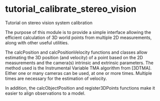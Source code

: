 # tutorial_calibrate_stereo_vision
Tutorial on stereo vision system calibration

The purpose of this module is to provide a simple interface allowing the efficient calculation of 3D world points from multiple 2D measurements, along with other useful utilities.

The calcPosition and calcPositionVelocity functions and classes allow estimating the 3D position (and velocity) of a point based on the 2D measurements and the camera(s) intrinsic and extrinsic parameters. The method used is the Instrumental Variable TMA algorithm from [3DTMA]. Either one or many cameras can be used, at one or more times. Multiple times are necessary for the estimation of velocity.

In addition, the calcObjectPosition and register3DPoints functions make it easier to align observations to a model.
